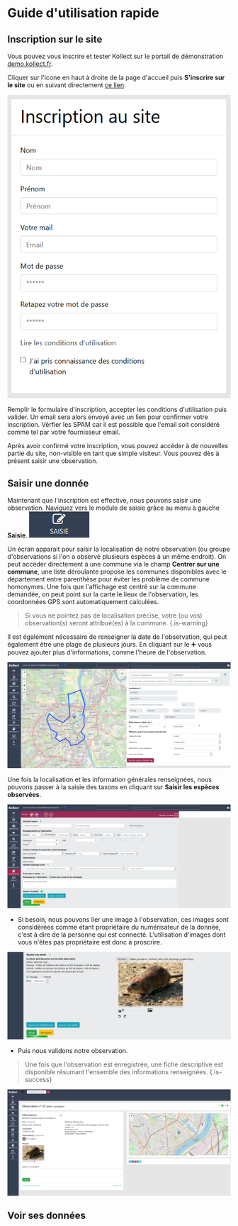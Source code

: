 # Guide d'utilisation rapide
## Inscription sur le site
Vous pouvez vous inscrire et tester Kollect sur le portail de démonstration [demo.kollect.fr](https://demo.kollect.fr). 

Cliquer sur l'icone en haut à droite de la page d'accueil puis **S'inscrire sur le site** ou en suivant directement [ce lien](https://demo.kollect.fr/index.php?module=connexion&action=inscription).

![Firefox 2018 04 17 13 49 02](/uploads/firefox-2018-04-17-13-49-02.png "Firefox 2018 04 17 13 49 02")

Remplir le formulaire d'inscription, accepter les conditions d'utilisation puis valider. Un email sera alors envoyé avec un lien pour confirmer votre inscription. Vérfier les SPAM car il est possible que l'email soit considéré comme tel par votre fournisseur email. 

Après avoir confirmé votre inscription, vous pouvez accéder à de nouvelles partie du site, non-visible en tant que simple visiteur. Vous pouvez dès à présent saisir une observation. 

## Saisir une donnée 
Maintenant que l'inscription est effective, nous pouvons saisir une observation. Naviguez vers le module de saisie grâce au menu à gauche **Saisie**.  ![Firefox 2018 05 07 13 56 57](/uploads/firefox-2018-05-07-13-56-57.png "Firefox 2018 05 07 13 56 57")

Un écran apparait pour saisir la localisation de notre observation (ou groupe d'observations si l'on a observé plusieurs espèces à un même endroit). On peut accéder directement à une commune via le champ **Centrer sur une commune**, une liste déroulante propose les communes disponibles avec le département entre parenthèse pour éviter les problème de commune homonymes. Une fois que l'affichage est centré sur la commune demandée, on peut point sur la carte le lieux de l'observation, les coordonnées GPS sont automatiquement calculées. 

> Si vous ne pointez pas de localisation précise, votre (ou vos)  observation(s) seront attribué(es) à la commune. 
{.is-warning}

Il est également nécessaire de renseigner la date de l'observation, qui peut également être une plage de plusieurs jours. En cliquant sur le :heavy_plus_sign: vous pouvez ajouter plus d'informations, comme l'heure de l'observation.

![Firefox 2018 05 03 15 53 05](/uploads/firefox-2018-05-03-15-53-05.png "Firefox 2018 05 03 15 53 05")

Une fois la localisation et les information générales renseignées, nous pouvons passer à la saisie des taxons en cliquant sur **Saisir les espèces observées**.

![Firefox 2018 05 03 16 01 09](/uploads/firefox-2018-05-03-16-01-09.png "Firefox 2018 05 03 16 01 09")

- Si besoin, nous pouvons lier une image à l'observation, ces images sont considérées comme étant propriétaire du numérisateur de la donnée, c'est à dire de la personne qui est connecté. L'utilisation d'images dont vous n'êtes pas propriétaire est donc à proscrire.

![Firefox 2018 05 03 16 03 21](/uploads/firefox-2018-05-03-16-03-21.png "Firefox 2018 05 03 16 03 21")

- Puis nous validons notre observation. 

> Une fois que l'observation est enregistrée, une fiche descriptive est disponible résumant l'ensemble des informations renseignées.
{.is-success}

![Firefox 2018 05 03 16 06 05](/uploads/firefox-2018-05-03-16-06-05.png "Firefox 2018 05 03 16 06 05")

## Voir ses données

